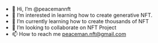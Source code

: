 - 👋 Hi, I’m @peacemannft
- 👀 I’m interested in learning how to create generative NFT.
- 🌱 I’m currently learning how to create thousands of NFT 
- 💞️ I’m looking to collaborate on NFT Project
- 📫 How to reach me peaceman.nft@gmail.com

<!---
peacemannft/peacemannft is a ✨ special ✨ repository because its `README.md` (this file) appears on your GitHub profile.
You can click the Preview link to take a look at your changes
